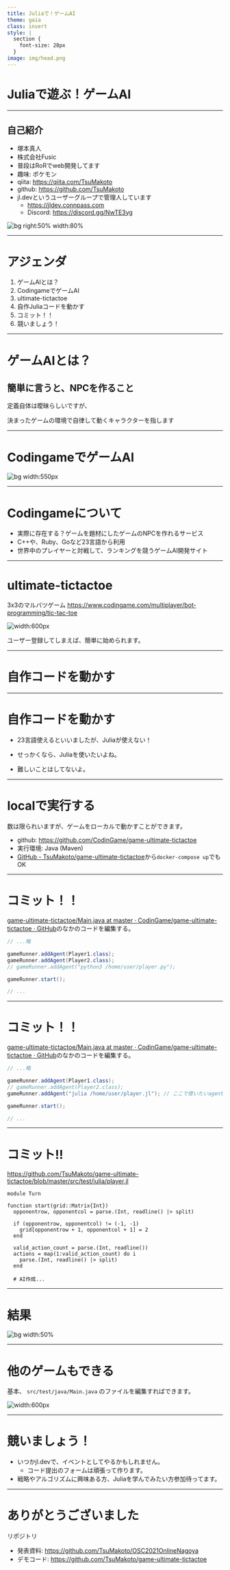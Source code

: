 ```yaml
---
title: Juliaで！ゲームAI
theme: gaia
class: invert
style: |
  section {
    font-size: 28px
  }
image: img/head.png
---
```


# Juliaで遊ぶ！ゲームAI

---

## 自己紹介

- 塚本真人
- 株式会社Fusic
- 普段はRoRでweb開発してます
- 趣味: ポケモン
- qiita: https://qiita.com/TsuMakoto
- github: https://github.com/TsuMakoto
- jl.devというユーザーグループで管理人しています
  - https://jldev.connpass.com
  - Discord: https://discord.gg/NwTE3yg

 ![bg right:50% width:80%](img/jldev.png)

---

# アジェンダ

1. ゲームAIとは？
2. CodingameでゲームAI
3. ultimate-tictactoe
4. 自作Juliaコードを動かす
5. コミット！！
6. 競いましょう！

---

# ゲームAIとは？

## 簡単に言うと、NPCを作ること

定義自体は曖昧らしいですが、

決まったゲームの環境で自律して動くキャラクターを指します

---

# CodingameでゲームAI

![bg width:550px](img/codingame.png)

---

# Codingameについて

- 実際に存在する？ゲームを題材にしたゲームのNPCを作れるサービス
- C++や、Ruby、Goなど23言語から利用
- 世界中のプレイヤーと対戦して、ランキングを競うゲームAI開発サイト


---

# ultimate-tictactoe
3x3のマルバツゲーム
https://www.codingame.com/multiplayer/bot-programming/tic-tac-toe

![width:600px](img/tictactoe.png)

ユーザー登録してしまえば、簡単に始められます。

---

# 自作コードを動かす

---

# 自作コードを動かす

- 23言語使えるといいましたが、Juliaが使えない！

- せっかくなら、Juliaを使いたいよね。

- 難しいことはしてないよ。

---

# localで実行する
数は限られいますが、ゲームをローカルで動かすことができます。

- github: https://github.com/CodinGame/game-ultimate-tictactoe
- 実行環境: Java (Maven)
- [GitHub - TsuMakoto/game-ultimate-tictactoe](https://github.com/TsuMakoto/game-ultimate-tictactoe/tree/master)から`docker-compose up`でもOK

---

# コミット！！
[game-ultimate-tictactoe/Main.java at master · CodinGame/game-ultimate-tictactoe · GitHub](https://github.com/CodinGame/game-ultimate-tictactoe/blob/master/src/test/java/Main.java)のなかのコードを編集する。

```java
// ...略

gameRunner.addAgent(Player1.class);
gameRunner.addAgent(Player2.class);
// gameRunner.addAgent("python3 /home/user/player.py");

gameRunner.start();

// ...
```
---

# コミット！！
[game-ultimate-tictactoe/Main.java at master · CodinGame/game-ultimate-tictactoe · GitHub](https://github.com/CodinGame/game-ultimate-tictactoe/blob/master/src/test/java/Main.java)のなかのコードを編集する。

```java
// ...略

gameRunner.addAgent(Player1.class);
// gameRunner.addAgent(Player2.class);
gameRunner.addAgent("julia /home/user/player.jl"); // ここで使いたいagentを追加

gameRunner.start();

// ...
```

---

# コミット!!

https://github.com/TsuMakoto/game-ultimate-tictactoe/blob/master/src/test/julia/player.jl

```
module Turn

function start(grid::Matrix{Int})
  opponentrow, opponentcol = parse.(Int, readline() |> split)

  if (opponentrow, opponentcol) != (-1, -1)
    grid[opponentrow + 1, opponentcol + 1] = 2
  end

  valid_action_count = parse.(Int, readline())
  actions = map(1:valid_action_count) do i
    parse.(Int, readline() |> split)
  end

  # AI作成...
```

---

# 結果

![bg width:50%](img/tictoctoe.gif)


---

# 他のゲームもできる
基本、 `src/test/java/Main.java` のファイルを編集すればできます。

![width:600px](img/hyper.png)


---

# 競いましょう！

- いつかjl.devで、イベントとしてやるかもしれません。
  - コード提出のフォームは頑張って作ります。
- 戦略やアルゴリズムに興味ある方、Juliaを学んでみたい方参加待ってます。

---

# ありがとうございました

リポジトリ

- 発表資料:   https://github.com/TsuMakoto/OSC2021OnlineNagoya
- デモコード: https://github.com/TsuMakoto/game-ultimate-tictactoe

